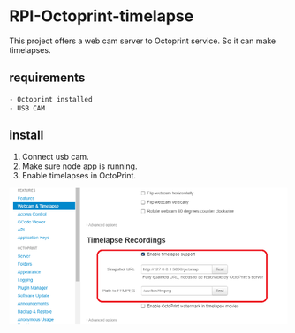 # RPI-Octoprint-timelapse
This project offers a web cam server to Octoprint service. So it can make timelapses.

## requirements

    - Octoprint installed
    - USB CAM

## install

1. Connect usb cam.
2. Make sure node app is running.
3. Enable timelapses in OctoPrint.

![](pics/octo.png)